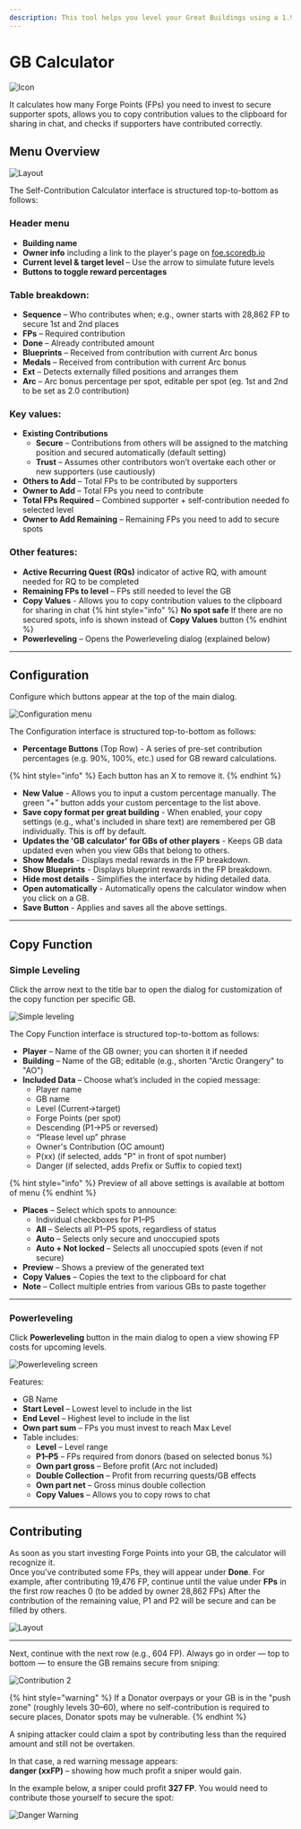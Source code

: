 ```yaml
--- 
description: This tool helps you level your Great Buildings using a 1.9 support (or any custom value).  
---
```


# GB Calculator
![Icon](./.images/icon.png)

It calculates how many Forge Points (FPs) you need to invest to secure supporter spots, allows you to copy contribution values to the clipboard for sharing in chat, and checks if supporters have contributed correctly. 

## Menu Overview

![Layout](./.images/menu-layout.png)

The Self-Contribution Calculator interface is structured top-to-bottom as follows:

### Header menu
  - **Building name**
  - **Owner info** including a link to the player's page on [foe.scoredb.io](https://foe.scoredb.io/)
  - **Current level & target level** – Use the arrow to simulate future levels
  - **Buttons to toggle reward percentages**

### Table breakdown:
  - **Sequence** – Who contributes when; e.g., owner starts with 28,862 FP to secure 1st and 2nd places
  - **FPs** – Required contribution
  - **Done** – Already contributed amount
  - **Blueprints** – Received from contribution with current Arc bonus
  - **Medals** – Received from contribution with current Arc bonus
  - **Ext** – Detects externally filled positions and arranges them
  - **Arc** – Arc bonus percentage per spot, editable per spot (eg. 1st and 2nd to be set as 2.0 contribution)

### Key values:
  - **Existing Contributions**
    - **Secure** – Contributions from others will be assigned to the matching position and secured automatically (default setting)
    - **Trust** – Assumes other contributors won’t overtake each other or new supporters (use cautiously)
  - **Others to Add** – Total FPs to be contributed by supporters
  - **Owner to Add** – Total FPs you need to contribute
  - **Total FPs Required** – Combined supporter + self-contribution needed fo selected level
  - **Owner to Add Remaining** – Remaining FPs you need to add to secure spots

### Other features:
  - **Active Recurring Quest (RQs)** indicator of active RQ, with amount needed for RQ to be completed
  - **Remaining FPs to level** – FPs still needed to level the GB
  - **Copy Values** - Allows you to copy contribution values to the clipboard for sharing in chat
{% hint style="info" %}
**No spot safe** If there are no secured spots, info is shown instead of **Copy Values** button
{% endhint %}
  - **Powerleveling** – Opens the Powerleveling dialog (explained below)

---

## Configuration

Configure which buttons appear at the top of the main dialog.

![Configuration menu](./.images/config-menu.png)

The Configuration interface is structured top-to-bottom as follows:
- **Percentage Buttons** (Top Row) - A series of pre-set contribution percentages (e.g. 90%, 100%, etc.) used for GB reward calculations.

{% hint style="info" %}
Each button has an X to remove it.
{% endhint %}

- **New Value** - Allows you to input a custom percentage manually. The green “+” button adds your custom percentage to the list above.
- **Save copy format per great building** - When enabled, your copy settings (e.g., what's included in share text) are remembered per GB individually. This is off by default.
- **Updates the 'GB calculator' for GBs of other players** - Keeps GB data updated even when you view GBs that belong to others.
- **Show Medals** - Displays medal rewards in the FP breakdown.
- **Show Blueprints** - Displays blueprint rewards in the FP breakdown.
- **Hide most details** - Simplifies the interface by hiding detailed data.
- **Open automatically** - Automatically opens the calculator window when you click on a GB.
- **Save Button** - Applies and saves all the above settings.

---

## Copy Function

### Simple Leveling

Click the arrow next to the title bar to open the dialog for customization of the copy function per specific GB.

![Simple leveling](./.images/selecting-presets.png)

The Copy Function interface is structured top-to-bottom as follows:

- **Player** – Name of the GB owner; you can shorten it if needed
- **Building** – Name of the GB; editable (e.g., shorten "Arctic Orangery" to "AO")
- **Included Data** – Choose what’s included in the copied message:
  - Player name
  - GB name
  - Level (Current→target)
  - Forge Points (per spot)
  - Descending (P1→P5 or reversed)
  - “Please level up” phrase
  - Owner's Contribution (OC amount)
  - P(xx) (if selected, adds "P" in front of spot number)
  - Danger (if selected, adds Prefix or Suffix to copied text)
  
{% hint style="info" %}
Preview of all above settings is available at bottom of menu
{% endhint %}

  
- **Places** – Select which spots to announce:
  - Individual checkboxes for P1–P5
  - **All** – Selects all P1–P5 spots, regardless of status
  - **Auto** – Selects only secure and unoccupied spots
  - **Auto + Not locked** – Selects all unoccupied spots (even if not secure)
- **Preview** – Shows a preview of the generated text
- **Copy Values** – Copies the text to the clipboard for chat
- **Note** – Collect multiple entries from various GBs to paste together

---

### Powerleveling

Click **Powerleveling** button in the main dialog to open a view showing FP costs for upcoming levels.

![Powerleveling screen](./.images/powerleveling-presets.png)

Features:
- GB Name
- **Start Level** – Lowest level to include in the list
- **End Level** – Highest level to include in the list
- **Own part sum** – FPs you must invest to reach Max Level
- Table includes:
  - **Level** – Level range
  - **P1–P5** – FPs required from donors (based on selected bonus %)
  - **Own part gross** – Before profit (Arc not included)
  - **Double Collection** – Profit from recurring quests/GB effects
  - **Own part net** – Gross minus double collection
  - **Copy Values** – Allows you to copy rows to chat

---

## Contributing

As soon as you start investing Forge Points into your GB, the calculator will recognize it.  
Once you've contributed some FPs, they will appear under **Done**. 
For example, after contributing 19,476 FP, continue until the value under **FPs** in the first row reaches 0 (to be added by owner 28,862 FPs)
After the contribution of the remaining value, P1 and P2 will be secure and can be filled by others.

![Layout](./.images/contributing.png)

---
Next, continue with the next row (e.g., 604 FP). Always go in order — top to bottom — to ensure the GB remains secure from sniping:

![Contribution 2](./.images/contributing-step-two.png)


{% hint style="warning" %}
If a Donator overpays or your GB is in the "push zone" (roughly levels 30–60), where no self-contribution is required to secure places, Donator spots may be vulnerable.
{% endhint %}

A sniping attacker could claim a spot by contributing less than the required amount and still not be overtaken.

In that case, a red warning message appears:  
**danger (xxFP)** – showing how much profit a sniper would gain.

In the example below, a sniper could profit **327 FP**. You would need to contribute those yourself to secure the spot:

![Danger Warning](./.images/over-contributed.png)
